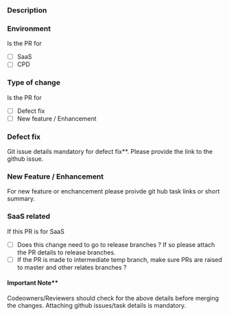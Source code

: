 ### Description
<!--
Please include a summary of the changes
-->

### Environment

Is the PR for

- [ ] SaaS
- [ ] CPD

### Type of change

Is the PR for

- [ ] Defect fix
- [ ] New feature / Enhancement

### Defect fix

Git issue details mandatory for defect fix**. Please provide the link to the github issue.

### New Feature / Enhancement

For new feature or enchancement please proivde git hub task links or short summary.

### SaaS related

If this PR is for SaaS

- [ ] Does this change need to go to release branches ? If so please attach the PR details to release branches.
- [ ] If the PR is made to intermediate temp branch, make sure PRs are raised to master and other relates branches ?

#### Important Note**

Codeowners/Reviewers should check for the above details before merging the changes. Attaching github issues/task details is mandatory.
